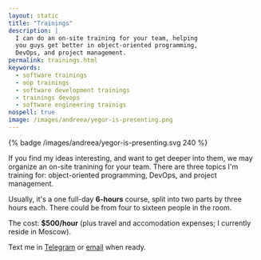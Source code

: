 ```yaml
---
layout: static
title: "Trainings"
description: |
  I can do an on-site training for your team, helping
  you guys get better in object-oriented programming,
  DevOps, and project management.
permalink: trainings.html
keywords:
  - software trainings
  - oop trainings
  - software development trainings
  - trainings devops
  - software engineering trainigs
nospell: true
image: /images/andreea/yegor-is-presenting.png
---
```


{% badge /images/andreea/yegor-is-presenting.svg 240 %}

If you find my ideas interesting, and want to get deeper into them,
we may organize an on-site tranining for your team. There are three
topics I'm training for: object-oriented programming, DevOps, and
project management.

Usually, it's a one full-day **6-hours** course, split into two parts by
three hours each. There could be from four to sixteen people in the room.

The cost: **$500/hour** (plus travel and accomodation expenses; I currently reside in Moscow).

Text me in [Telegram](https://t.me/yegor256) or [email](mailto:trainings@yegor256.com) when ready.
